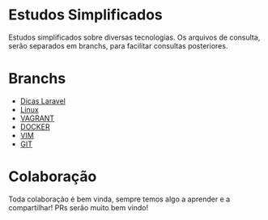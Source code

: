 # Estudos Simplificados
Estudos simplificados sobre diversas tecnologias. Os arquivos de consulta, serão separados em branchs, para facilitar consultas posteriores.

# Branchs
- <a href="https://github.com/eullercdr/simplifiedstudies/blob/dicaslaravel/README.md">Dicas Laravel</a>
- <a href="https://github.com/eullercdr/simplifiedstudies/blob/linux/README.md">Linux</a>
- <a href="https://github.com/eullercdr/simplifiedstudies/blob/vagrat/README.md">VAGRANT</a>
- <a href="#">DOCKER</a>
- <a href="https://github.com/eullercdr/simplifiedstudies/blob/vim/README.md">VIM</a>
- <a href="https://github.com/eullercdr/simplifiedstudies/blob/git/README.md">GIT</a>

# Colaboração
Toda colaboração é bem vinda, sempre temos algo a aprender e a compartilhar! PRs serão muito bem vindo!
